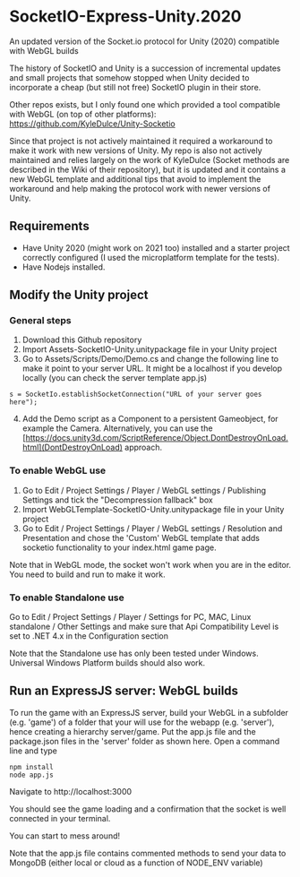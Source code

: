 # SocketIO-Express-Unity.2020
An updated version of the Socket.io protocol for Unity (2020) compatible with WebGL builds

The history of SocketIO and Unity is a succession of incremental updates and small projects that somehow stopped when Unity decided to incorporate a cheap (but still not free) SocketIO plugin in their store.

Other repos exists, but I only found one which provided a tool compatible with WebGL (on top of other platforms):
https://github.com/KyleDulce/Unity-Socketio

Since that project is not actively maintained it required a workaround to make it work with new versions of Unity. My repo is also not actively maintained and relies largely on the work of KyleDulce (Socket methods are described in the Wiki of their repository), but it is updated and it contains a new WebGL template and additional tips that avoid to implement the workaround and help making the protocol work with newer versions of Unity.

## Requirements
- Have Unity 2020 (might work on 2021 too) installed and a starter project correctly configured (I used the microplatform template for the tests).
- Have Nodejs installed.

## Modify the Unity project

### General steps
1. Download this Github repository
2. Import Assets-SocketIO-Unity.unitypackage file in your Unity project
3. Go to Assets/Scripts/Demo/Demo.cs and change the following line to make it point to your server URL. It might be a localhost if you develop locally (you can check the server template app.js)
```
s = SocketIo.establishSocketConnection("URL of your server goes here");
```
4. Add the Demo script as a Component to a persistent Gameobject, for example the Camera. Alternatively, you can use the [https://docs.unity3d.com/ScriptReference/Object.DontDestroyOnLoad.html](DontDestroyOnLoad) approach.

### To enable WebGL use

1. Go to Edit / Project Settings / Player / WebGL settings / Publishing Settings and tick the "Decompression fallback" box
2. Import WebGLTemplate-SocketIO-Unity.unitypackage file in your Unity project
3. Go to Edit / Project Settings / Player / WebGL settings / Resolution and Presentation and chose the 'Custom' WebGL template that adds socketio functionality to your index.html game page.

Note that in WebGL mode, the socket won't work when you are in the editor. You need to build and run to make it work.

### To enable Standalone use
Go to Edit / Project Settings / Player / Settings for PC, MAC, Linux standalone / Other Settings and make sure that Api Compatibility Level is set to .NET 4.x in the Configuration section

Note that the Standalone use has only been tested under Windows.
Universal Windows Platform builds should also work.

## Run an ExpressJS server: WebGL builds

To run the game with an ExpressJS server, build your WebGL in a subfolder (e.g. 'game') of a folder that your will use for the webapp (e.g. 'server'), hence creating a hierarchy server/game.
Put the app.js file and the package.json files in the 'server' folder as shown here.
Open a command line and type
```
npm install
node app.js
```
Navigate to http://localhost:3000

You should see the game loading and a confirmation that the socket is well connected in your terminal.

You can start to mess around!

Note that the app.js file contains commented methods to send your data to MongoDB (either local or cloud as a function of NODE_ENV variable)